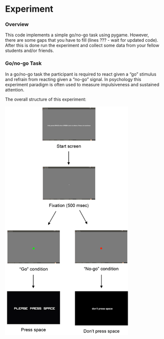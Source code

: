 # Experiment

### Overview

This code implements a simple go/no-go task using pygame. However, there are some gaps that you have to fill (lines ??? - wait for updated code). After this is done run the experiment and collect some data from your fellow students and/or friends.


### Go/no-go Task

In a go/no-go task the participant is required to react given a “go” stimulus and refrain from reacting given a “no-go” signal. In psychology this experiment paradigm is often used to measure impulsiveness and sustained attention.

The overall structure of this experiment:

<img src="go-nogo.png" alt="drawing" width="400"/>
